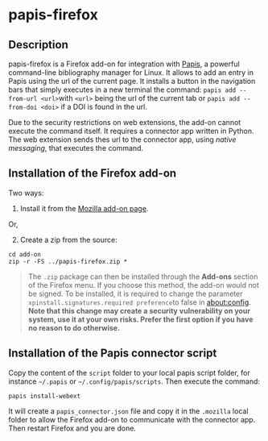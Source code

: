 # papis-firefox

## Description

papis-firefox is a Firefox add-on for integration with [Papis](https://github.com/papis/papis), a powerful command-line bibliography manager for Linux.
It allows to add an entry in Papis using the url of the current page.
It installs a button in the navigation bars that simply executes in a new terminal the command:
`papis add --from-url <url>`with <url> `<url>` being the url of the current tab or `papis add --from-doi <doi>` if a DOI is found in the url.
  
Due to the security restrictions on web extensions, the add-on cannot execute the command itself.
It requires a connector app written in Python.
The web extension sends thes url to the connector app, using *native messaging*, that executes the command.

## Installation of the Firefox add-on

Two ways:

1. Install it from the [Mozilla add-on page](https://addons.mozilla.org/addon/papis-connector/).

Or,

2. Create a zip from the source:
```
cd add-on
zip -r -FS ../papis-firefox.zip *
```
>The `.zip` package can then be installed through the **Add-ons** section of the Firefox menu.
If you choose this method, the add-on would not be signed.
To be installed, it is required to change the parameter `xpinstall.signatures.required preference`to false in [about:config](about:config). 
**Note that this change may create a security vulnerability on your system, use it at your own risks. Prefer the first option if you have no reason to do otherwise.**

## Installation of the Papis connector script

Copy the content of the `script` folder to your local papis script folder, for instance `~/.papis` or `~/.config/papis/scripts`.
Then execute the command:

```
papis install-webext
```
It will create a `papis_connector.json` file and copy it in the `.mozilla` local folder to allow the Firefox add-on to communicate with the connector app. Then restart Firefox and you are done.
